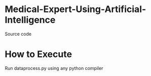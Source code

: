 # Medical-Expert-Using-Artificial-Intelligence
Source code

# How to Execute
Run dataprocess.py using any python compiler
